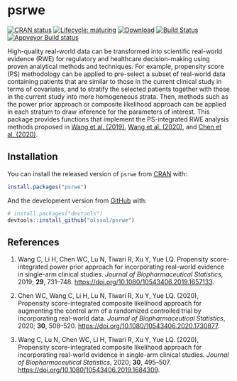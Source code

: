 
<!-- README.md is generated from README.Rmd. Please edit that file -->

# psrwe

<!-- badges: start -->

[![CRAN
status](https://www.r-pkg.org/badges/version/psrwe)](https://CRAN.R-project.org/package=psrwe)
[![Lifecycle:
maturing](https://img.shields.io/badge/lifecycle-maturing-blue.svg)](https://lifecycle.r-lib.org/articles/stages.html)
[![Download](https://cranlogs.r-pkg.org/badges/psrwe)](https://cran.r-project.org/package=psrwe)
[![Build
Status](https://travis-ci.org/snoweye/psrwe.png)](https://travis-ci.org/snoweye/psrwe)
[![Appveyor
Build status](https://ci.appveyor.com/api/projects/status/lnta05dn3ex9v641?svg=true)](https://ci.appveyor.com/project/snoweye/psrwe)
<!-- badges: end -->

High-quality real-world data can be transformed into scientific
real-world evidence (RWE) for regulatory and healthcare decision-making
using proven analytical methods and techniques. For example, propensity
score (PS) methodology can be applied to pre-select a subset of
real-world data containing patients that are similar to those in the
current clinical study in terms of covariates, and to stratify the
selected patients together with those in the current study into more
homogeneous strata. Then, methods such as the power prior approach or
composite likelihood approach can be applied in each stratum to draw
inference for the parameters of interest. This package provides
functions that implement the PS-integrated RWE analysis methods proposed
in [Wang et al. (2019)](https://doi.org/10.1080/10543406.2019.1657133),
[Wang et al. (2020)](https://doi.org/10.1080/10543406.2019.1684309), and
[Chen et al. (2020)](https://doi.org/10.1080/10543406.2020.1730877).

## Installation

You can install the released version of `psrwe` from
[CRAN](https://CRAN.R-project.org) with:

``` r
install.packages("psrwe")
```

And the development version from [GitHub](https://github.com/) with:

``` r
# install.packages("devtools")
devtools::install_github("olssol/psrwe")
```

## References

1.  Wang C, Li H, Chen WC, Lu N, Tiwari R, Xu Y, Yue LQ. Propensity
    score-integrated power prior approach for incorporating real-world
    evidence in single-arm clinical studies. *Journal of
    Biopharmaceutical Statistics*, 2019; **29**, 731–748.
    <https://doi.org/10.1080/10543406.2019.1657133>.

2.  Chen WC, Wang C, Li H, Lu N, Tiwari R, Xu Y, Yue LQ. (2020),
    Propensity score-integrated composite likelihood approach for
    augmenting the control arm of a randomized controlled trial by
    incorporating real-world data. *Journal of Biopharmaceutical
    Statistics*, 2020; **30**, 508–520.
    <https://doi.org/10.1080/10543406.2020.1730877>.

3.  Wang C, Lu N, Chen WC, Li H, Tiwari R, Xu Y, Yue LQ. (2020),
    Propensity score-integrated composite likelihood approach for
    incorporating real-world evidence in single-arm clinical studies.
    *Journal of Biopharmaceutical Statistics*, 2020; **30**, 495–507.
    <https://doi.org/10.1080/10543406.2019.1684309>.
